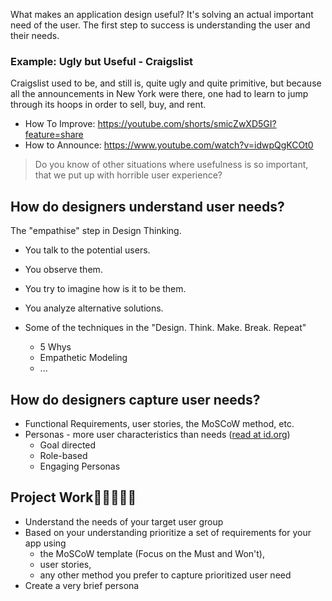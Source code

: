 What makes an application design useful?
It's solving an actual important need of the user.
The first step to success is understanding the user and their needs.

### Example: Ugly but Useful - Craigslist

Craigslist used to be, and still is, quite ugly and quite primitive, but because all the announcements in New York were there, one had to learn to jump through its hoops in order to sell, buy, and rent. 

- How To Improve: https://youtube.com/shorts/smicZwXD5GI?feature=share
- How to Announce: https://www.youtube.com/watch?v=idwpQgKCOt0

> Do you know of other situations where usefulness is so important, that we put up with horrible user experience? 


## How do designers understand user needs?

The "empathise" step in Design Thinking.

- You talk to the potential users. 
- You observe them.
- You try to imagine how is it to be them.
- You analyze alternative solutions. 

- Some of the techniques in the "Design. Think. Make. Break. Repeat"
	- 5 Whys
	- Empathetic Modeling
	- ...




## How do designers capture user needs?
- Functional Requirements, user stories, the MoSCoW method, etc. 
- Personas - more user characteristics than needs ([read at id.org](https://www.interaction-design.org/literature/article/personas-why-and-how-you-should-use-them))
	- Goal directed
	- Role-based
	- Engaging Personas 



## Project Work👩🏾‍🤝‍👨🏿
- Understand the needs of your target user group
- Based on your understanding prioritize a set of requirements for your app using 
	- the MoSCoW template (Focus on the Must and Won't),
	- user stories,
	- any other method you prefer to capture prioritized user need
- Create a very brief persona 


